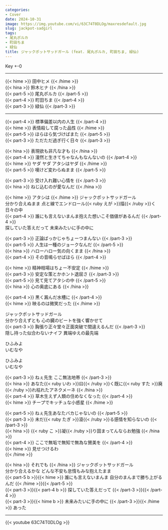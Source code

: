 ```yaml
---
categories:
- Cover
date: 2024-10-31
image: https://img.youtube.com/vi/63C74T0DLOg/maxresdefault.jpg
slug: jackpot-sadgirl
tags:
- 尾丸ポルカ
- 町田ちま
- 緑仙
title: ジャックポットサッドガール (feat. 尾丸ポルカ, 町田ちま, 緑仙)
---
```



Key +-0

---

{{< hime >}}
田中ヒメ
{{< /hime >}}  
{{< hina >}}
鈴木ヒナ
{{< /hina >}}  
{{< part-5 >}}
尾丸ポルカ
{{< /part-5 >}}  
{{< part-4 >}}
町田ちま
{{< /part-4 >}}  
{{< part-3 >}}
緑仙
{{< /part-3 >}}  

---

{{< part-4 >}}
標準偏差以内の人生
{{< /part-4 >}}  
{{< hime >}}
表情殺して腐った品性
{{< /hime >}}  
{{< part-5 >}}
ほらほら気づけばまた
{{< /part-5 >}}  
{{< part-3 >}}
ただただ過ぎ行く日々
{{< /part-3 >}}  

{{< hina >}}
表現欲も非凡な才も
{{< /hina >}}  
{{< part-4 >}}
漫然と生きてちゃなんもなんないの
{{< /part-4 >}}  
{{< hime >}}
ヤダ ヤダ アタシはヤダ
{{< /hime >}}  
{{< part-5 >}}
嘆けど変わらぬまま
{{< /part-5 >}}  

{{< part-3 >}}
受け入れ難い心情を
{{< /part-3 >}}  
{{< hina >}}
ねじ込むのが愛なんだ
{{< /hina >}}

{{< hime >}}
アタシは
{{< /hime >}}
ジャックポットサッドガール  
分かり合えぬまま 点と線でエンドロール{{< ruby えが >}}描{{< /ruby >}}く日々の中  
{{< part-4 >}}
誰にも言えないまんま抱えた想いこそ価値があるんだ
{{< /part-4 >}}  
探していた答えだって 未来みたいに手の中に  

{{< part-3 >}}
正論ばっかじゃちょーつまんない
{{< /part-3 >}}  
{{< part-5 >}}
人生は一種のジョークなんだ
{{< /part-5 >}}  
{{< hina >}}
ハローハロー気の向くまま
{{< /hina >}}  
{{< part-4 >}}
その音鳴らせばほら
{{< /part-4 >}}  

{{< hime >}}
精神相場はちょー不安定
{{< /hime >}}  
{{< part-3 >}}
安定な策とかホント退屈さ
{{< /part-3 >}}  
{{< part-5 >}}
見て見てアタシの中
{{< /part-5 >}}  
{{< hina >}}
心の奥底にある
{{< /hina >}}  

{{< part-4 >}}
黒く澱んだ水槽に
{{< /part-4 >}}  
{{< hime >}}
映るのは微笑だった
{{< /hime >}}  

ジャックポットサッドガール  
分かり合えずとも 心の臓のビートを強く響かせて  
{{< part-3 >}}
胸張り正々堂々正面突破で間違えるんだ
{{< /part-3 >}}  
隠し持った似合わないナイフ 異端ゆえの最先端  

ひふみよ  
いむなや  

ひふみよ  
いむなや  

{{< part-3 >}}
ねぇ先生 ここ無法地帯
{{< /part-3 >}}  
{{< hina >}}
あなた{{< ruby いわ >}}曰{{< /ruby >}}く既に{{< ruby すた >}}廃{{< /ruby >}}れ枯れたアネクメーネ
{{< /hina >}}  
{{< part-4 >}}
草木生えず人類の住めなくなった
{{< /part-4 >}}  
{{< hime >}}
チープでキッチュな小惑星
{{< /hime >}}  

{{< part-5 >}}
ねぇ先生あなたバカじゃないの
{{< /part-5 >}}  
{{< part-3 >}}
未だ{{< ruby たぎ >}}滾{{< /ruby >}}る感情を知らないの
{{< /part-3 >}}  
{{< hina >}}
{{< ruby こ >}}凝{{< /ruby >}}り固まってんならお勉強
{{< /hina >}}  
{{< part-4 >}}
ここで無垢で無知で無為な賛美を
{{< /part-4 >}}  
{{< hime >}}
見せつけるわ  
{{< /hime >}}

{{< hina >}}
それでも
{{< /hina >}}
ジャックポットサッドガール  
分かり合えるかな どんな不安も怠惰もみな抱えたまま  
{{< part-5 b >}}{{< hime >}}
誰にも言えないまんま 自分のまんまで勝ち上がるんだ
{{< /hime >}}{{< /part-5 >}}  
{{< part-3 >}}{{< part-4 b >}}
探していた答えだって
{{< /part-3 >}}{{< /part-4 >}}  
{{< part-3 >}}{{< hime b >}}
未来みたいに手の中に
{{< /part-3 >}}{{< /hime >}}
あった  

---

{{< youtube 63C74T0DLOg >}}
